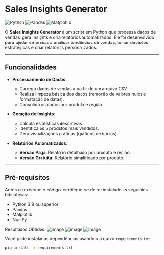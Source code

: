 # Sales Insights Generator

![Python](https://img.shields.io/badge/Python-3.8%2B-blue)
![Pandas](https://img.shields.io/badge/Pandas-1.3%2B-orange)
![Matplotlib](https://img.shields.io/badge/Matplotlib-3.4%2B-green)

O **Sales Insights Generator** é um script em Python que processa dados de vendas, gera insights e cria relatórios automatizados. Ele foi desenvolvido para ajudar empresas a analisar tendências de vendas, tomar decisões estratégicas e criar relatórios personalizados.

---

## **Funcionalidades**

- **Processamento de Dados**:
  - Carrega dados de vendas a partir de um arquivo CSV.
  - Realiza limpeza básica dos dados (remoção de valores nulos e formatação de datas).
  - Consolida os dados por produto e região.

- **Geração de Insights**:
  - Calcula estatísticas descritivas.
  - Identifica os 5 produtos mais vendidos.
  - Gera visualizações gráficas (gráficos de barras).

- **Relatórios Automatizados**:
  - **Versão Paga**: Relatório detalhado por produto e região.
  - **Versão Gratuita**: Relatório simplificado por produto.

---

## **Pré-requisitos**

Antes de executar o código, certifique-se de ter instalado as seguintes bibliotecas:

- Python 3.8 ou superior
- Pandas
- Matplotlib
- NumPy

Resultados Obtidos:
![image](https://github.com/user-attachments/assets/34b3c7c9-d409-4668-8f7a-ecf9078f7fa6)
![image](https://github.com/user-attachments/assets/37658ae2-c2fb-41f6-8e91-c515c1d954ba)
![image](https://github.com/user-attachments/assets/35bfe935-44b0-4f59-8a28-a044f9e7338e)




Você pode instalar as dependências usando o arquivo `requirements.txt`:

```bash
pip install -r requirements.txt

